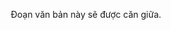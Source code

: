 <title>Spider</title>
<html lang="en">
<head>
    <style>
  body {
    text-align: center;
  }
</style>
<p>Đoạn văn bản này sẽ được căn giữa.</p>
    <meta property="og:title" content="Spider">
    <meta charset="utf-8">
    <meta name="viewport" content="width=device-width, initial-scale=1">
    <link rel="stylesheet" href="style.css">    
</head>
<body>
    <canvas id="canvas"><canvas>
    <script src="script.js"></script>
</body>
</html>

